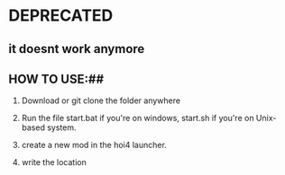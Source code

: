 # DEPRECATED #

## it doesnt work anymore ##


## HOW TO USE:## 

1. Download or git clone the folder anywhere

2. Run the file start.bat if you're on windows, start.sh if you're on Unix-based system.

3. create a new mod in the hoi4 launcher.

4. write the location 
